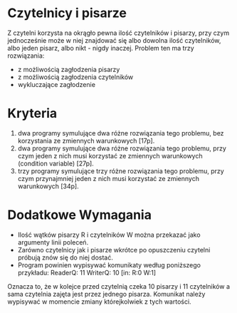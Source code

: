 # Czytelnicy i pisarze
Z czytelni korzysta na okrągło pewna ilość czytelników i
pisarzy, przy czym jednocześnie może w niej znajdować się albo dowolna ilość
czytelników, albo jeden pisarz, albo nikt - nigdy inaczej. 
Problem ten ma trzy rozwiązania:
- z możliwością zagłodzenia pisarzy
- z możliwością zagłodzenia czytelników
- wykluczające zagłodzenie

# Kryteria
1) dwa programy symulujące dwa różne rozwiązania tego problemu, bez
korzystania ze zmiennych warunkowych [17p].
2) dwa programy symulujące dwa różne rozwiązania tego problemu, przy czym
jeden z nich musi korzystać ze zmiennych warunkowych (condition variable) [27p].
3) trzy programy symulujące trzy różne rozwiązania tego problemu, przy czym
przynajmniej jeden z nich musi korzystać ze zmiennych warunkowych [34p].

# Dodatkowe Wymagania
- Ilość wątków pisarzy R i czytelników W można przekazać jako argumenty linii
poleceń. 
- Zarówno czytelnicy jak i pisarze wkrótce po opuszczeniu czytelni próbują
znów się do niej dostać.
- Program powinien wypisywać komunikaty według poniższego przykładu: 
          ReaderQ: 11 WriterQ: 10 [in: R:0 W:1]
          
Oznacza to, że w kolejce przed czytelnią czeka 10 pisarzy i 11 czytelników a sama
czytelnia zajęta jest przez jednego pisarza. 
Komunikat należy wypisywać w momencie zmiany którejkolwiek z tych wartości. 
